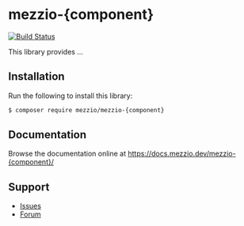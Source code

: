 # mezzio-{component}

[![Build Status](https://github.com/mezzio/mezzio-{component}/workflows/continuous-integration.yml/badge.svg)](https://github.com/mezzio/mezzio-{component}/actions/workflows/continuous-integration.yml)

This library provides …

## Installation

Run the following to install this library:

```bash
$ composer require mezzio/mezzio-{component}
```

## Documentation

Browse the documentation online at https://docs.mezzio.dev/mezzio-{component}/

## Support

* [Issues](https://github.com/mezzio/mezzio-{component}/issues/)
* [Forum](https://discourse.laminas.dev/)
